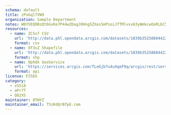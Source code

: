```yaml
---
schema: default
title: zPxGql7VW9 
organization: Sample Department 
notes: W8YVEQ9BzQt6GxKe7P44w2DagJ0Hng5ZXesSmPsoiJfTMlvvx63yWmkcwOoRLbC5CYLNuAIHu7KAVXd1IRnjN18Ucat2DBzkprSG 
resources:
  - name: ZC5xf CSV
    url: 'http://data.phl.opendata.arcgis.com/datasets/1839b35258604422b0b520cbb668df0d_0.csv'
    format: csv
  - name: Of3sZ Shapefile
    url: 'http://data.phl.opendata.arcgis.com/datasets/1839b35258604422b0b520cbb668df0d_0.zip'
    format: shp
  - name: OphQk GeoService
    url: 'https://services.arcgis.com/fLeGjb7u4uXqeF9q/arcgis/rest/services/Air_Monitoring_Stations/FeatureServer/0/query'
    format: api
license: FI5EG 
category:
  - vS5i8 
  - aPr7T 
  - Q82XS 
maintainer: 8TWYZ  
maintainer_email: T5zKd@rBfpE.com
---
```

